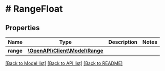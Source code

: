 # # RangeFloat

## Properties

Name | Type | Description | Notes
------------ | ------------- | ------------- | -------------
**range** | [**\OpenAPI\Client\Model\Range**](Range.md) |  |

[[Back to Model list]](../../README.md#models) [[Back to API list]](../../README.md#endpoints) [[Back to README]](../../README.md)

